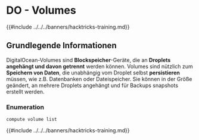 # DO - Volumes

{{#include ../../../banners/hacktricks-training.md}}

## Grundlegende Informationen

DigitalOcean-Volumes sind **Blockspeicher**-Geräte, die an **Droplets angehängt und davon getrennt** werden können. Volumes sind nützlich zum **Speichern von Daten**, die unabhängig vom Droplet selbst **persistieren** müssen, wie z.B. Datenbanken oder Dateispeicher. Sie können in der Größe geändert, an mehrere Droplets angehängt und für Backups snapshots erstellt werden.

### Enumeration
```
compute volume list
```
{{#include ../../../banners/hacktricks-training.md}}
